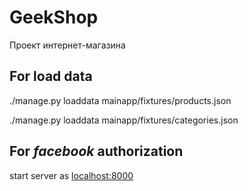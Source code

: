 # GeekShop

Проект интернет-магазина

## For load data

./manage.py loaddata mainapp/fixtures/products.json

./manage.py loaddata mainapp/fixtures/categories.json


## For ***facebook*** authorization

start server as <localhost:8000>

